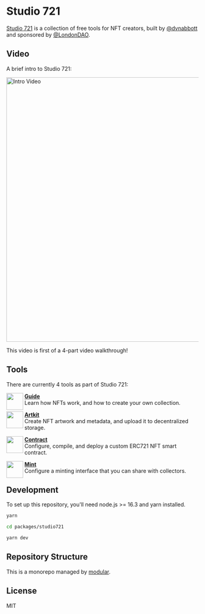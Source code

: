 # Studio 721

[Studio 721](https://721.so) is a collection of free tools for NFT creators,
built by [@dvnabbott](https://twitter.com/dvnabbott) and sponsored by
[@LondonDAO](https://twitter.com/LondonDAO).

## Video

A brief intro to Studio 721:

<a href="https://youtu.be/iWV5c_HWUw8?list=PLu07TXQzA0jo9RuBstWDDmm1LOorye3aP" rel="nofollow">
<img width="692" alt="Intro Video" src="docs/assets/intro-video-poster.png">
</a>

This video is first of a 4-part video walkthrough!

## Tools

There are currently 4 tools as part of Studio 721:


<img align="left" width="44px" src="docs/assets/icon-guide.svg">
<ul><ul>
<a href="https://721.so/guide"><b>Guide</b></a><br/>
Learn how NFTs work, and how to create your own collection.
</ul></ul>

<img align="left" width="44px" src="docs/assets/icon-artkit.svg">
<ul><ul>
<a href="https://721.so/artkit"><b>Artkit</b></a><br/>
Create NFT artwork and metadata, and upload it to decentralized storage.
</ul></ul>

<img align="left" width="44px" src="docs/assets/icon-contract.svg">
<ul><ul>
<a href="https://721.so/contract"><b>Contract</b></a><br/>
Configure, compile, and deploy a custom ERC721 NFT smart contract.
</ul></ul>

<img align="left" width="44px" src="docs/assets/icon-mint.svg">
<ul><ul>
<a href="https://721.so/mint"><b>Mint</b></a><br/>
Configure a minting interface that you can share with collectors.
</ul></ul>

## Development

To set up this repository, you'll need node.js >= 16.3 and yarn installed.

```bash
yarn

cd packages/studio721

yarn dev
```

## Repository Structure

This is a monorepo managed by
[modular](https://github.com/jpmorganchase/modular).

## License

MIT
